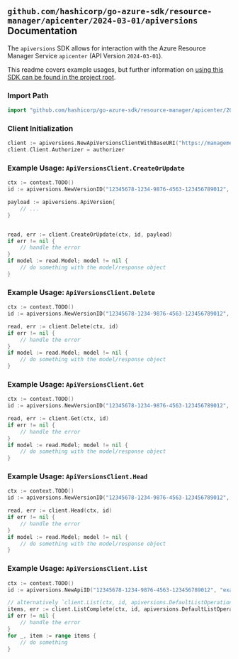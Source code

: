 
## `github.com/hashicorp/go-azure-sdk/resource-manager/apicenter/2024-03-01/apiversions` Documentation

The `apiversions` SDK allows for interaction with the Azure Resource Manager Service `apicenter` (API Version `2024-03-01`).

This readme covers example usages, but further information on [using this SDK can be found in the project root](https://github.com/hashicorp/go-azure-sdk/tree/main/docs).

### Import Path

```go
import "github.com/hashicorp/go-azure-sdk/resource-manager/apicenter/2024-03-01/apiversions"
```


### Client Initialization

```go
client := apiversions.NewApiVersionsClientWithBaseURI("https://management.azure.com")
client.Client.Authorizer = authorizer
```


### Example Usage: `ApiVersionsClient.CreateOrUpdate`

```go
ctx := context.TODO()
id := apiversions.NewVersionID("12345678-1234-9876-4563-123456789012", "example-resource-group", "serviceValue", "workspaceValue", "apiValue", "versionValue")

payload := apiversions.ApiVersion{
	// ...
}


read, err := client.CreateOrUpdate(ctx, id, payload)
if err != nil {
	// handle the error
}
if model := read.Model; model != nil {
	// do something with the model/response object
}
```


### Example Usage: `ApiVersionsClient.Delete`

```go
ctx := context.TODO()
id := apiversions.NewVersionID("12345678-1234-9876-4563-123456789012", "example-resource-group", "serviceValue", "workspaceValue", "apiValue", "versionValue")

read, err := client.Delete(ctx, id)
if err != nil {
	// handle the error
}
if model := read.Model; model != nil {
	// do something with the model/response object
}
```


### Example Usage: `ApiVersionsClient.Get`

```go
ctx := context.TODO()
id := apiversions.NewVersionID("12345678-1234-9876-4563-123456789012", "example-resource-group", "serviceValue", "workspaceValue", "apiValue", "versionValue")

read, err := client.Get(ctx, id)
if err != nil {
	// handle the error
}
if model := read.Model; model != nil {
	// do something with the model/response object
}
```


### Example Usage: `ApiVersionsClient.Head`

```go
ctx := context.TODO()
id := apiversions.NewVersionID("12345678-1234-9876-4563-123456789012", "example-resource-group", "serviceValue", "workspaceValue", "apiValue", "versionValue")

read, err := client.Head(ctx, id)
if err != nil {
	// handle the error
}
if model := read.Model; model != nil {
	// do something with the model/response object
}
```


### Example Usage: `ApiVersionsClient.List`

```go
ctx := context.TODO()
id := apiversions.NewApiID("12345678-1234-9876-4563-123456789012", "example-resource-group", "serviceValue", "workspaceValue", "apiValue")

// alternatively `client.List(ctx, id, apiversions.DefaultListOperationOptions())` can be used to do batched pagination
items, err := client.ListComplete(ctx, id, apiversions.DefaultListOperationOptions())
if err != nil {
	// handle the error
}
for _, item := range items {
	// do something
}
```
